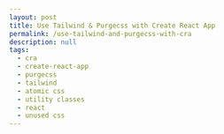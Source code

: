 ```yaml
---
layout: post
title: Use Tailwind & Purgecss with Create React App
permalink: /use-tailwind-and-purgecss-with-cra
description: null
tags:
  - cra
  - create-react-app
  - purgecss
  - tailwind
  - atomic css
  - utility classes
  - react
  - unused css
---
```


